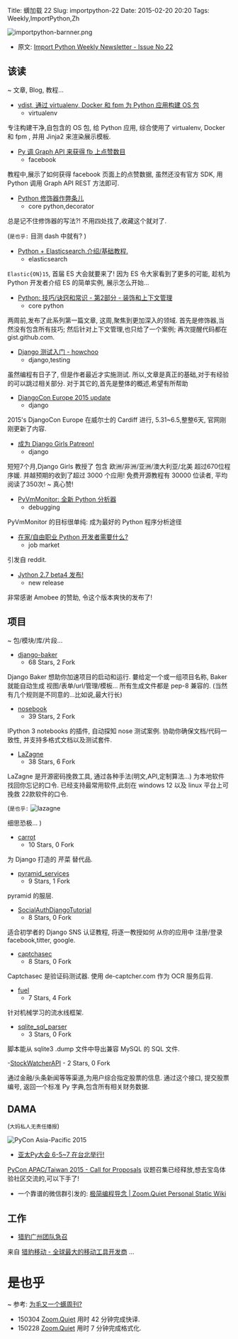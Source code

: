 Title: 蠎加载 22
Slug: importpython-22
Date: 2015-02-20 20:20
Tags: Weekly,ImportPython,Zh 

![importpython-barnner.png](http://zoomq.qiniudn.com/ZQCollection/snap/importpython-barnner.png?imageView2/2/h/210)


- 原文: [Import Python Weekly Newsletter - Issue No 22](http://importpython.com/newsletter/no/22/)

## 该读
~ 文章, Blog, 教程...

- [vdist, 通过 virtualenv, Docker 和 fpm 为 Python 应用构建 OS 包](http://vdist.readthedocs.org/en/latest/)
    + virtualenv

专注构建干净,自包含的 OS 包,
给 Python 应用,
综合使用了  virtualenv, Docker 和 fpm ,
并用 Jinja2 来渲染展示模板.

- [Py 调 Graph API 来获得 fb 上点赞数目](http://www.idiotinside.com/2015/02/13/get-number-of-likes-of-a-facebook-page-using-graph-api-in-python/)
    + facebook

教程中,展示了如何获得 facebook 页面上的点赞数据,
虽然还没有官方 SDK,
用 Python 调用 Graph API REST 方法即可.

- [Python 修饰器作弊条儿](http://pydanny.com/python-decorator-cheatsheet.html)
    + core python,decorator

总是记不住修饰器的写法?!
不用四处找了,收藏这个就对了.

(`是也乎:`
目测 dash 中就有?
)


- [Python + Elasticsearch.介绍/基础教程.](http://blog.tryolabs.com/2015/02/17/python-elasticsearch-first-steps/)
    + elasticsearch

`Elastic{ON}15`,
首届 ES 大会就要来了!
因为 ES 令大家看到了更多的可能,
趁机为 Python 开发者介绍 ES 的简单实例,
展示怎么开始...


- [Python: 技巧/诀窍和常识 - 第2部分 - 装饰和上下文管理](https://codefisher.org/catch/blog/2015/02/10/python-decorators-and-context-managers/)
    + core python

两周前,发布了此系列第一篇文章,
这周,聚焦到更加深入的领域.
首先是修饰器,当然没有包含所有技巧;
然后针对上下文管理,也只给了一个案例;
再次提醒代码都在  gist.github.com.

- [Django 测试入门 - howchoo](http://howchoo.com/g/mjkwmtu5zdl/getting-started-with-django-testing)
    + django,testing

虽然编程有日子了,
但是作者最近才实施测试.
所以,文章是真正的基础,对于有经验的可以跳过相关部分.
对于其它的,首先是整体的概述,希望有所帮助

- [DjangoCon Europe 2015 update](https://www.djangoproject.com/weblog/2015/feb/18/djangocon-eu-2015-update/)
    + django

2015's DjangoCon Europe 在威尔士的 Cardiff 进行,
5.31~6.5,整整6天,
官网刚刚更新了内容.

- [成为 Django Girls Patreon!](http://blog.djangogirls.org/post/111378603928)
    + django

短短7个月,Django Girls 教授了
包含 欧洲/非洲/亚洲/澳大利亚/北美 超过670位程序媛.
并越预期的收到了超过 3000 个应用!
免费开源教程有 30000 位读者,
平均阅读了350次! ~ 真心赞!

- [PyVmMonitor: 全新 Python 分析器](http://www.pyvmmonitor.com/)
    + debugging


PyVmMonitor 的目标很单纯:
成为最好的 Python 程序分析途径

- [在家/自由职业 Python 开发者需要什么?](http://www.reddit.com/r/Python/comments/2w7h7f/how_is_the_demand_for_python/)
    + job market

引发自 reddit.

- [Jython 2.7 beta4 发布!](http://fwierzbicki.blogspot.com/2015/02/jython-27-beta4-released.html)
    + new release

非常感谢 Amobee 的赞助,
令这个版本爽快的发布了!

## 项目
~ 包/模块/库/片段...


- [django-baker](https://github.com/krisfields/django-baker)
    - 68 Stars, 2 Fork

Django Baker 想助你加速项目的启动和运行.
嘦给定一个或一组项目名称,
Baker 就能自动生成 视图/表单/url/管理/模板...
所有生成文件都是 pep-8 兼容的.
(当然有几个规则是不同意的...比如说,最大行长)

- [nosebook](https://github.com/bollwyvl/nosebook)
    - 39 Stars, 2 Fork

IPython 3 notebooks 的插件,
自动探知 nose 测试案例.
协助你确保文档/代码一致性,
并支持多格式文档以及测试套件.

- [LaZagne](https://github.com/AlessandroZ/LaZagne)
    - 38 Stars, 6 Fork

LaZagne 是开源密码挽救工具,
通过各种手法(明文,API,定制算法...)
为本地软件找回你忘记的口令.
已经支持最常用软件,此刻在 windows 12 以及 linux 平台上可 挽救 22款软件的口令.


(`是也乎:`
![lazagne](https://github.com/AlessandroZ/LaZagne/raw/master/pictures/lazagne.png)

细思恐极...
)

- [carrot](https://github.com/jbowen7/carrot) 
    - 10 Stars, 0 Fork

为 Django 打造的 芹菜 替代品.

- [pyramid_services](https://github.com/mmerickel/pyramid_services)
    - 9 Stars, 1 Fork

pyramid 的服层.

- [SocialAuthDjangoTutorial](https://github.com/davisfreeman1015/SocialAuthDjangoTutorial)
    - 8 Stars, 0 Fork

适合初学者的 Django SNS 认证教程,
将逐一教授如何
从你的应用中 注册/登录 
facebook,titter, google.

- [captchasec](https://github.com/mmetince/captchasec)
    - 8 Stars, 0 Fork

Captchasec 是验证码测试器.
使用 de-captcher.com 作为 OCR 服务后背.


- [fuel](https://github.com/bartvm/fuel)
    - 7 Stars, 4 Fork

针对机械学习的流水线框架.


- [sqlite_sql_parser](https://github.com/motherapp/sqlite_sql_parser)
    - 3 Stars, 0 Fork

脚本能从 sqlite3 .dump 文件中导出兼容 MySQL 的 SQL 文件.



-[StockWatcherAPI](https://github.com/SaiWebApps/StockWatcherAPI)
    - 2 Stars, 0 Fork

通过金融/头条新闻等等渠道,为用户综合指定股票的信息.
通过这个接口,
提交股票编号,
返回一个标准 Py 字典,包含所有相关财务数据.


## DAMA
(`大妈私人无责任播报`)


![PyCon Asia-Pacific 2015](http://zoomq.qiniudn.com/CPyUG/PyCon2015China/pycon-apac2015-logo.png)

- [亚太Py大会 6-5~7 在台北举行!](http://pycontw.blogspot.tw/2015/02/pycon-asia-pacific-2015-in-taiwan-save.html)

[PyCon APAC/Taiwan 2015 - Call for Proposals](https://tw.pycon.org/2015apac/en/call-for-proposals/) 议题召集已经释放,想去宝岛体验社区交流的,可以下手了!

- 一个靠谱的微信群引发的: [极简编程导念 | Zoom.Quiet Personal Static Wiki](http://wiki.zoomquiet.io/pythonic/MinimalistProgramStart#_5)

## 工作

- [猎豹广州团队急召](https://github.com/cheetahmobile/CMBM/wiki/BmGzHr)

来自 [猎豹移动 - 全球最大的移动工具开发商](http://www.cmcm.com/zh-cn/cm-backup/) ...


# 是也乎
~ 参考: [为毛又一个蠎周刊?](importpython-why)


- 150304 [Zoom.Quiet](http://zoomquiet.io) 用时 42 分钟完成快译.
- 150228 [Zoom.Quiet](http://zoomquiet.io) 用时 7 分钟完成格式化.
